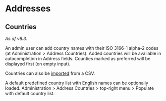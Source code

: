 # Addresses

## Countries

*As of v8.3.*

An admin user can add country names with their ISO 3166-1 alpha-2 codes (at Administration > Address Countries).
Added countries will be available in autocompletion in Address fields. 
Counties marked as preferred will be displayed first (on empty input).

Countries can also be [imported](import.md) from a CSV.

A default predefined country list with English names can be optionally loaded. Administration > Address Countries > top-right menu > Populate with default country list. 
